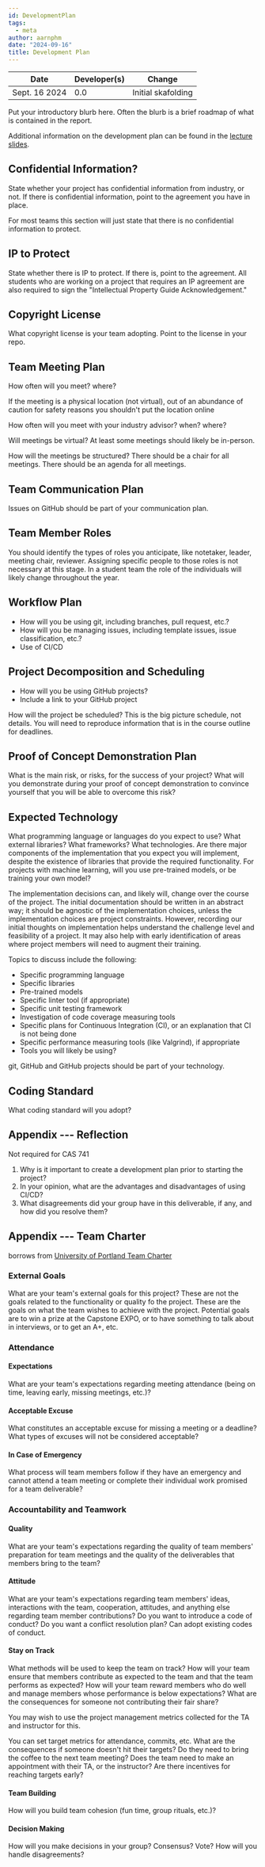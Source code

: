 ```yaml
---
id: DevelopmentPlan
tags:
  - meta
author: aarnphm
date: "2024-09-16"
title: Development Plan
---
```


| Date          | Developer(s) | Change             |
| ------------- | ------------ | ------------------ |
| Sept. 16 2024 | 0.0          | Initial skafolding |

Put your introductory blurb here. Often the blurb is a brief roadmap of what is contained in the report.

Additional information on the development plan can be found in the [lecture slides](https://gitlab.cas.mcmaster.ca/courses/capstone/-/blob/main/Lectures/L02b_POCAndDevPlan/POCAndDevPlan.pdf?ref_type=heads).

## Confidential Information?

State whether your project has confidential information from industry, or not. If there is confidential information, point to the agreement you have in place.

For most teams this section will just state that there is no confidential information to protect.

## IP to Protect

State whether there is IP to protect. If there is, point to the agreement. All students who are working on a project that requires an IP agreement are also required to sign the "Intellectual Property Guide Acknowledgement."

## Copyright License

What copyright license is your team adopting. Point to the license in your repo.

## Team Meeting Plan

How often will you meet? where?

If the meeting is a physical location (not virtual), out of an abundance of caution for safety reasons you shouldn't put the location online

How often will you meet with your industry advisor? when? where?

Will meetings be virtual? At least some meetings should likely be in-person.

How will the meetings be structured? There should be a chair for all meetings. There should be an agenda for all meetings.

## Team Communication Plan

Issues on GitHub should be part of your communication plan.

## Team Member Roles

You should identify the types of roles you anticipate, like notetaker, leader, meeting chair, reviewer. Assigning specific people to those roles is not necessary at this stage. In a student team the role of the individuals will likely change throughout the year.

## Workflow Plan

- How will you be using git, including branches, pull request, etc.?
- How will you be managing issues, including template issues, issue classification, etc.?
- Use of CI/CD

## Project Decomposition and Scheduling

- How will you be using GitHub projects?
- Include a link to your GitHub project

How will the project be scheduled? This is the big picture schedule, not details. You will need to reproduce information that is in the course outline for deadlines.

## Proof of Concept Demonstration Plan

What is the main risk, or risks, for the success of your project? What will you demonstrate during your proof of concept demonstration to convince yourself that you will be able to overcome this risk?

## Expected Technology

What programming language or languages do you expect to use? What external libraries? What frameworks? What technologies. Are there major components of the implementation that you expect you will implement, despite the existence of libraries that provide the required functionality. For projects with machine learning, will you use pre-trained models, or be training your own model?

The implementation decisions can, and likely will, change over the course of the project. The initial documentation should be written in an abstract way; it should be agnostic of the implementation choices, unless the implementation choices are project constraints. However, recording our initial thoughts on implementation helps understand the challenge level and feasibility of a project. It may also help with early identification of areas where project members will need to augment their training.

Topics to discuss include the following:

- Specific programming language
- Specific libraries
- Pre-trained models
- Specific linter tool (if appropriate)
- Specific unit testing framework
- Investigation of code coverage measuring tools
- Specific plans for Continuous Integration (CI), or an explanation that CI is not being done
- Specific performance measuring tools (like Valgrind), if appropriate
- Tools you will likely be using?

git, GitHub and GitHub projects should be part of your technology.

## Coding Standard

What coding standard will you adopt?

## Appendix --- Reflection

Not required for CAS 741

1. Why is it important to create a development plan prior to starting the project?
2. In your opinion, what are the advantages and disadvantages of using CI/CD?
3. What disagreements did your group have in this deliverable, if any, and how did you resolve them?

## Appendix --- Team Charter

borrows from [University of Portland Team Charter](https://engineering.up.edu/industry_partnerships/files/team-charter.pdf)

### External Goals

What are your team's external goals for this project? These are not the goals related to the functionality or quality fo the project. These are the goals on what the team wishes to achieve with the project. Potential goals are to win a prize at the Capstone EXPO, or to have something to talk about in interviews, or to get an A+, etc.

### Attendance

#### Expectations

What are your team's expectations regarding meeting attendance (being on time, leaving early, missing meetings, etc.)?

#### Acceptable Excuse

What constitutes an acceptable excuse for missing a meeting or a deadline? What types of excuses will not be considered acceptable?

#### In Case of Emergency

What process will team members follow if they have an emergency and cannot attend a team meeting or complete their individual work promised for a team deliverable?

### Accountability and Teamwork

#### Quality

What are your team's expectations regarding the quality of team members' preparation for team meetings and the quality of the deliverables that members bring to the team?

#### Attitude

What are your team's expectations regarding team members' ideas, interactions with the team, cooperation, attitudes, and anything else regarding team member contributions? Do you want to introduce a code of conduct? Do you want a conflict resolution plan? Can adopt existing codes of conduct.

#### Stay on Track

What methods will be used to keep the team on track? How will your team ensure that members contribute as expected to the team and that the team performs as expected? How will your team reward members who do well and manage members whose performance is below expectations? What are the consequences for someone not contributing their fair share?

You may wish to use the project management metrics collected for the TA and instructor for this.

You can set target metrics for attendance, commits, etc. What are the consequences if someone doesn't hit their targets? Do they need to bring the coffee to the next team meeting? Does the team need to make an appointment with their TA, or the instructor? Are there incentives for reaching targets early?

#### Team Building

How will you build team cohesion (fun time, group rituals, etc.)?

#### Decision Making

How will you make decisions in your group? Consensus? Vote? How will you handle disagreements?
